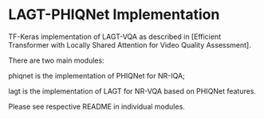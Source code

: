 # LAGT-PHIQNet Implementation

TF-Keras implementation of LAGT-VQA as described in [Efficient Transformer with Locally Shared Attention for Video Quality Assessment].

There are two main modules:

phiqnet is the implementation of PHIQNet for NR-IQA;
    
lagt is the implementation of LAGT for NR-VQA based on PHIQNet features.
    
Please see respective README in individual modules.